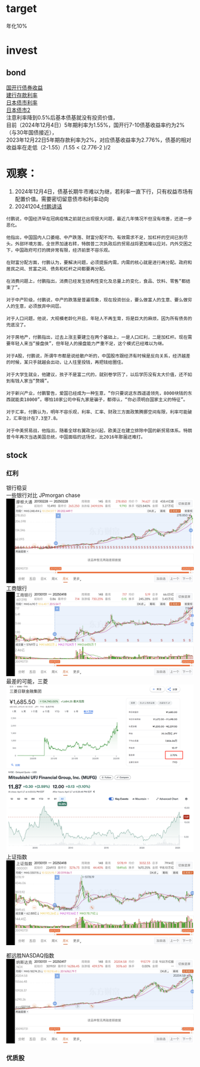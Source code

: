 # target
年化10%
# invest
## bond
[国开行债券收益](https://yield.chinabond.com.cn/gkh/index)   
[建行存款利率](https://ccb.com/cn/personal/interestv3/rate-tool-cunkuan.html)   
[日本债市利率](https://stock.finance.sina.com.cn/stock/go.php/vReport_Show/kind/industry/rptid/763453488313/index.phtml)   
[日本债市2](https://wallstreetcn.com/articles/3710081)   
注意利率降到0.5%后基本债基就没有投资价值，   
目前（2024年12月4日）5年期利率为1.55%，国开行7-10债基收益率约为2%（与30年国债接近），   
2023年12月22日5年期存款利率为2%，对应债基收益率为2.776%，债基的相对收益率在走低（2-1.55）/1.55 < (2.776-2 )/2   
# 观察：   
1. 2024年12月4日，债基长期牛市难以为继，若利率一直下行，只有权益市场有配置价值。需要密切留意债市和利率动向
2. 20241204,[付鹏讲话](https://www.quzaobao.com/news/china/202412/0331630.html)
```
付鹏说，中国经济早在冠病疫情之前就已出现很大问题，最近几年情况不但没有改善，还进一步恶化。

他指出，中国国内人口萎缩、中产跌落、财富分配不均、有效需求不足，加杠杆的空间已到尽头。外部环境方面，全世界加速右转，特朗普二次执政后的贸易战将更加难以应对。内外交困之下，中国政府可打的牌非常有限，经济前景不容乐观。

在财富分配方面，付鹏认为，要解决问题，必须提振内需，内需的核心就是进行再分配。政府和居民之间、贫富之间、债务和杠杆之间都要再分配。

在消费问题上，付鹏指出，消费已经发生结构性变化及总量上的变化，食品、饮料、零售“都结束了”。

对于中产阶级，付鹏说，中产的跌落是普遍现象，现在投资创业，要么做富人的生意、要么做穷人的生意，必须放弃中间层。

对于人口问题，他说，大规模老龄化开启，年轻人不再生育，将是巨大的麻烦，因为所有债务的兜底没了。

对于房地产，付鹏指出，过去上涨主要建立在两个基础上，一是人口红利，二是加杠杆。现在需要年轻人来当“接盘侠”，但年轻人的接盘能力严重不足，这个模式已经难以为继。

对于A股，付鹏说，所谓牛市都是说给散户听的，中国股市跟经济有时候是反向关系，经济越差的时候，某只手就越会出动，让人往里投钱，再把钱给圈住。

对于大学生就业，他建议，孩子不是富二代的，就别卷学历了，以后学历没有太大价值，还不如到有钱人家当“赘婿”。

对于新兴产业，付鹏警告，爱国已经成为一种生意，“你只要说这东西遥遥领先，8000块钱的东西就能卖18000”。哪怕10家公司中有九家是骗子，都得认，“你必须明白国家主义的特征”。

对于汇率，付鹏认为，明年不容乐观，利率、汇率、财政三方面政策腾挪空间有限，利率可能破2，汇率估计在7.3至7.8。

对于中美贸易战，他指出，随着全球右翼政治兴起，欧美正在建立排除中国的新贸易体系。特朗普今年再次当选美国总统，中国面临的这场仗，比2016年那届还难打。
```   

## stock
### 红利
银行稳妥    
一些银行对比
JPmorgan chase
![alt text](a664e451e2e95c3523dd95a63ed6d6e.jpg)
工商银行
![alt text](934414c2024808ba8be8891918ee61e.jpg)
最差的可能，三菱    
![alt text](0e0411d745056909043e36d62481fe3.png)
![alt text](ae17c3b7c8ec391f5b54252d5aac81f.png)
上证指数
![alt text](3abc23feabc5bf328ada7b58617e27c.jpg)

都远胜NASDAQ指数
![alt text](f63e686b280f5a48e312bfa4ddd67d2.jpg)

### 优质股
